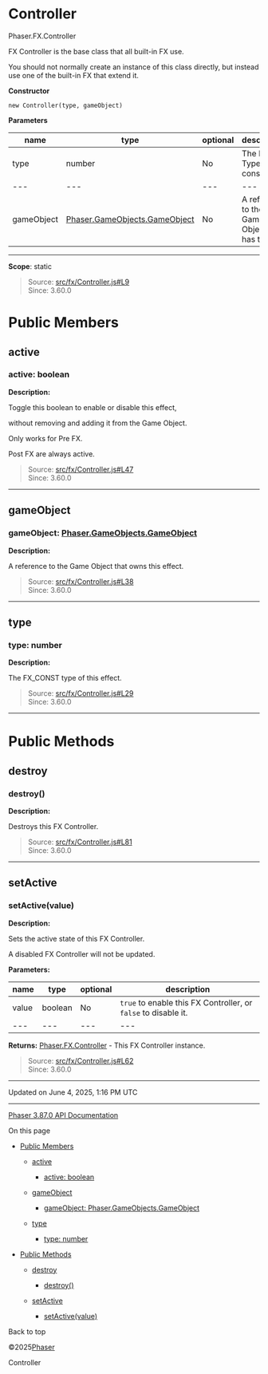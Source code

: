 # Controller

Phaser.FX.Controller

FX Controller is the base class that all built-in FX use.

You should not normally create an instance of this class directly, but instead use one of the built-in FX that extend it.

**Constructor**

`new Controller(type, gameObject)`

**Parameters**

| name | type | optional | description |
| --- | --- | --- | --- |
| type | number | No | The FX Type constant. |
| --- | --- | --- | --- |
| gameObject | [Phaser.GameObjects.GameObject](gameobjects-gameobject.md) | No | A reference to the Game Object that has this fx. |

---

**Scope**: static

> Source: [src/fx/Controller.js#L9](https://github.com/phaserjs/phaser/blob/v3.87.0/src/fx/Controller.js#L9)  
> Since: 3.60.0

# Public Members

## active

### active: boolean

**Description:**

Toggle this boolean to enable or disable this effect,

without removing and adding it from the Game Object.

Only works for Pre FX.

Post FX are always active.

> Source: [src/fx/Controller.js#L47](https://github.com/phaserjs/phaser/blob/v3.87.0/src/fx/Controller.js#L47)  
> Since: 3.60.0

---

## gameObject

### gameObject: [Phaser.GameObjects.GameObject](gameobjects-gameobject.md)

**Description:**

A reference to the Game Object that owns this effect.

> Source: [src/fx/Controller.js#L38](https://github.com/phaserjs/phaser/blob/v3.87.0/src/fx/Controller.js#L38)  
> Since: 3.60.0

---

## type

### type: number

**Description:**

The FX\_CONST type of this effect.

> Source: [src/fx/Controller.js#L29](https://github.com/phaserjs/phaser/blob/v3.87.0/src/fx/Controller.js#L29)  
> Since: 3.60.0

---

# Public Methods

## destroy

### <instance> destroy()

**Description:**

Destroys this FX Controller.

> Source: [src/fx/Controller.js#L81](https://github.com/phaserjs/phaser/blob/v3.87.0/src/fx/Controller.js#L81)  
> Since: 3.60.0

---

## setActive

### <instance> setActive(value)

**Description:**

Sets the active state of this FX Controller.

A disabled FX Controller will not be updated.

**Parameters:**

| name | type | optional | description |
| --- | --- | --- | --- |
| value | boolean | No | `true` to enable this FX Controller, or `false` to disable it. |
| --- | --- | --- | --- |

**Returns:** [Phaser.FX.Controller](fx-controller.md) - This FX Controller instance.

> Source: [src/fx/Controller.js#L62](https://github.com/phaserjs/phaser/blob/v3.87.0/src/fx/Controller.js#L62)  
> Since: 3.60.0

---

Updated on June 4, 2025, 1:16 PM UTC

---

[Phaser 3.87.0 API Documentation](../../index.md)

On this page

* [Public Members](#public-members)

  + [active](#active)

    - [active: boolean](#active-boolean)
  + [gameObject](#gameobject)

    - [gameObject: Phaser.GameObjects.GameObject](#gameobject-phasergameobjectsgameobject)
  + [type](#type)

    - [type: number](#type-number)
* [Public Methods](#public-methods)

  + [destroy](#destroy)

    - [<instance> destroy()](#instance-destroy)
  + [setActive](#setactive)

    - [<instance> setActive(value)](#instance-setactivevalue)

Back to top

©2025[Phaser](https://docs.phaser.io)



Controller